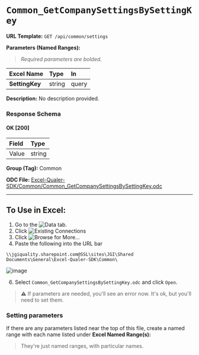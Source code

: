 # `Common_GetCompanySettingsBySettingKey`
> 
    
**URL Template:**
`GET /api/common/settings`

**Parameters (Named Ranges):**

> *Required parameters are bolded.*

| Excel Name     | Type   | In    |
|:---------------|:-------|:------|
| **SettingKey** | string | query |

**Description:**
No description provided.

### Response Schema

#### OK [200]

| Field   | Type   |
|:--------|:-------|
| Value   | string |

**Group (Tag):**
Common

**ODC File:**
[Excel-Qualer-SDK/Common/Common_GetCompanySettingsBySettingKey.odc](https://github.com/Johnson-Gage-Inspection-Inc/qualer-sdk-odc/blob/main/Excel-Qualer-SDK/Common/Common_GetCompanySettingsBySettingKey.odc)

---

To Use in Excel:
---

1. Go to the ![`Data`](https://github.com/user-attachments/assets/da437a70-57b3-4c5b-bb01-4910ece19ed1)
 tab.
3. Click ![Existing Connections](https://github.com/user-attachments/assets/a2f1ed67-b2e0-4c23-ac90-68c870e60289)
4. Click ![`Browse for More...`](https://github.com/user-attachments/assets/8e698494-6865-41e7-b6fa-043aea81809a)
5. Paste the following into the URL bar
```
\\jgiquality.sharepoint.com@SSL\sites\JGI\Shared Documents\General\Excel-Qualer-SDK\Common\
```

![image](https://github.com/user-attachments/assets/1e1a8d87-0377-446d-aaf5-d78562991db3)

6. Select `Common_GetCompanySettingsBySettingKey.odc` and click `Open`.

> ⚠️ If parameters are needed, you'll see an error now. It's ok, but you'll need to set them.

### Setting parameters
If there are any parameters listed near the top of this file, create a named range with each name listed under **Excel Named Range(s):**
> They're just named ranges, with particular names.
